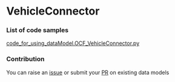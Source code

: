 # VehicleConnector

### List of code samples 

<!-- 50-List of code -->

<!-- [code entry](link) -->
[code_for_using_dataModel.OCF_VehicleConnector.py](https://github.com/smart-data-models/dataModel.OCF/blob/master/VehicleConnector/code/code_for_using_dataModel.OCF_VehicleConnector.py)


<!-- /50-List of code -->

### Contribution
You can raise an [issue](https://github.com/smart-data-models/dataModel.OCF/issues) or submit your [PR](https://github.com/smart-data-models/dataModel.OCF/pulls) on existing data models
